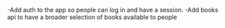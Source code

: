 -Add auth to the app so people can log in and have a session.
-Add books api to have a broader selection of books available to people

